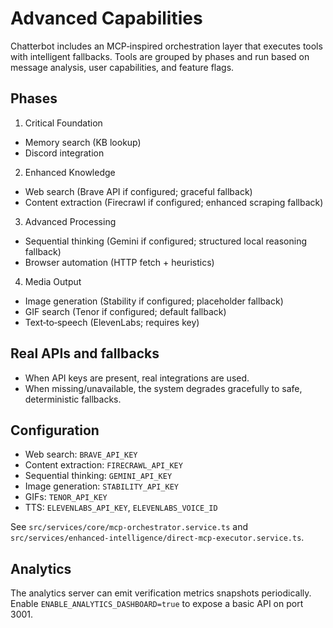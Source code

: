 # Advanced Capabilities

Chatterbot includes an MCP‑inspired orchestration layer that executes tools with intelligent fallbacks. Tools are grouped by phases and run based on message analysis, user capabilities, and feature flags.

## Phases
1) Critical Foundation
- Memory search (KB lookup)
- Discord integration

2) Enhanced Knowledge
- Web search (Brave API if configured; graceful fallback)
- Content extraction (Firecrawl if configured; enhanced scraping fallback)

3) Advanced Processing
- Sequential thinking (Gemini if configured; structured local reasoning fallback)
- Browser automation (HTTP fetch + heuristics)

4) Media Output
- Image generation (Stability if configured; placeholder fallback)
- GIF search (Tenor if configured; default fallback)
- Text‑to‑speech (ElevenLabs; requires key)

## Real APIs and fallbacks
- When API keys are present, real integrations are used.
- When missing/unavailable, the system degrades gracefully to safe, deterministic fallbacks.

## Configuration
- Web search: `BRAVE_API_KEY`
- Content extraction: `FIRECRAWL_API_KEY`
- Sequential thinking: `GEMINI_API_KEY`
- Image generation: `STABILITY_API_KEY`
- GIFs: `TENOR_API_KEY`
- TTS: `ELEVENLABS_API_KEY`, `ELEVENLABS_VOICE_ID`

See `src/services/core/mcp-orchestrator.service.ts` and `src/services/enhanced-intelligence/direct-mcp-executor.service.ts`.

## Analytics
The analytics server can emit verification metrics snapshots periodically. Enable `ENABLE_ANALYTICS_DASHBOARD=true` to expose a basic API on port 3001.